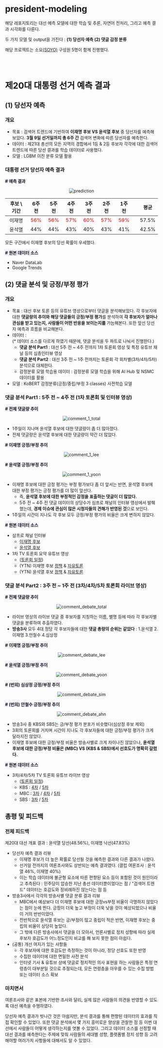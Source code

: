 # president-modeling

해당 레포지토리는 대선 예측 모델에 대한 학습 및 추론, 자연어 전처리, 그리고 예측 결과 시각화를 다룬다.

두 가지 모델 및 output을 가진다 : **(1) 당선자 예측 (2) 댓글 감정 분류**

해당 프로젝트는 소요[(SOYO)](https://www.soyo.or.kr/) 구성원 5명이 함께 진행했다.

<br><br>

# 제20대 대통령 선거 예측 결과

## **(1) 당선자 예측**

### **개요**

- 목표 : 검색어 트렌드에 기반하여 **이재명 후보 VS 윤석열 후보** 중 당선자를 예측해보았다. **3월 9일 선거일까지 총 6주 간** 검색어 변화에 따른 당선자를 예측한다.
- 데이터 : 제21대 총선의 모든 지역의 경합에서 1등 & 2등 후보자 각각에 대한 검색어 트렌드에 따른 당선 결과를 학습 데이터로 사용했다.
- 모델 : LGBM 이진 분류 모델 활용

### **대통령 선거 당선자 예측 결과**

<span style="background-color:#f5f0ff; font-weight:bold"> # 예측 결과 </span>

<center>

![prediction](./img/prediction.png)

|후보 \ 기간|6주 전|5주 전|4주 전|3주 전|2주 전|1주 전||평균|
|:---:|:---:|:---:|:---:|:---:|:---:|:---:|--|:---:|
|이재명|<span style="color:red">56%</span>|<span style="color:red">56%</span>|<span style="color:red">57%</span>|<span style="color:red">60%</span>|<span style="color:red">57%</span>|<span style="color:red">59%</span>||57.5%|
|윤석열|44%|44%|43%|40%|43%|41%||42.5%|

</center>

모든 구간에서 이재명 후보의 당선 확률이 우세했다.

<span style="background-color:#f5f0ff; font-weight:bold"> # 원본 데이터 소스 </span>
- Naver DataLab
- Google Trends

## **(2) 댓글 분석 및 긍정/부정 평가**

### **개요**

- 목표 : 대선 후보 토론 등의 유튜브 영상으로부터 댓글을 분석해보았다. 각 후보자에 대한 **댓글량의 추이와 해당 댓글들의 긍정/부정 평가**를 분석하여 **각 후보자가 얼마나 관심을 받고 있는지, 사람들이 어떤 반응을 보이는지를** 가늠해본다. 또한 앞선 당선자 예측과 흐름을 비교해본다.
- 데이터 :<br>(* 데이터 소스를 다르게 하였기 때문에, 댓글 분석을 두 파트로 나눠서 진행한다.)
    - **댓글 분석 Part1** : 대선 5주 전 ~ 4주 전까지 1차 토론회 영상 및 특정 유튜브 채널 등의 심층인터뷰 영상
    - **댓글 분석 Part2** : 대선 3주 전 ~ 1주 전까지는 토론회 각 회차별(3차/4차/5차) 분석으로 대체한다.
    - 감정분류 모델 학습용 데이터 : 감정분류 모델 학습을 위해 AI Hub 및 NSMC 데이터를 활용
- 모델 : KoBERT 감정분류(긍정/중립/부정 3 classes) 사전학습 모델

### **댓글 분석 Part1 : 5주 전 ~ 4주 전 (1차 토론회 및 인터뷰 영상)**

<span style="background-color:#f5f0ff; font-weight:bold"> # 전체 댓글량 추이 </span>

<center>

![comment_1_total](./img/comment_anls_total.png)

</center>

- 1주일이 지나며 윤석열 후보에 대한 댓글량이 좀 더 많아졌다. 
- 전체 댓글량은 윤석열 후보에 대한 댓글량이 약간 더 많았다.

<span style="background-color:#f5f0ff; font-weight:bold"> # 이재명 긍정/부정 추이 </span>

<center>

![comment_1_lee](./img/comment_anls_lee.png)

</center>

<span style="background-color:#f5f0ff; font-weight:bold"> # 윤석열 긍정/부정 추이 </span>

<center>

![comment_1_yoon](./img/comment_anls_yoon.png)

</center>

- 이재명 후보에 대한 긍정 평가는 부정 평가보다 좀 더 앞서는 반면, 윤석열 후보에 대한 부정 평가는 긍정 평가를 더 많이 앞선다.
    - 즉, **윤석열 후보에 대한 부정적인 감정을 표출하는 댓글이 더 많았다.**
    - 5주 전 ~ 4주 전 댓글 데이터의 상당수가 심프로 채널의 인터뷰 영상에서 발췌했는데, **경제 이슈에 관심이 많은 시청자들의 견해가 반영된 것**으로 보인다.
- 1주일의 시간이 지나도 각 후보 모두 긍정/부정 평가의 비율은 크게 변하지 않았다.

<span style="background-color:#f5f0ff; font-weight:bold"> # 원본 데이터 소스 </span>
- 삼프로 채널 인터뷰
    - [이재명 후보](https://www.youtube.com/watch?v=y6DlTb3t8Bo)
    - [윤석열 후보](https://www.youtube.com/watch?v=DFzn7PP7--0)
- 1차 TV 토론회 요약 유튜브 영상
    - ([토론회 일정](https://ko.wikipedia.org/wiki/%EB%8C%80%ED%95%9C%EB%AF%BC%EA%B5%AD_%EC%A0%9C20%EB%8C%80_%EB%8C%80%ED%86%B5%EB%A0%B9_%EC%84%A0%EA%B1%B0_%ED%9B%84%EB%B3%B4_%ED%86%A0%EB%A1%A0%ED%9A%8C))
    - (YTN) 이재명 후보 [정책](https://www.youtube.com/watch?v=0jLe1UsUrr4) & [자유토론](https://www.youtube.com/watch?v=QiHvk-1avLU)
    - (YTN) 윤석열 후보 [정책](https://www.youtube.com/watch?v=YsL8aEK0vU4) & [자유토론](https://www.youtube.com/watch?v=Ropug1gzlHQ)

### **댓글 분석 Part2 : 3주 전 ~ 1주 전 (3차/4차/5차 토론회 라이브 영상)**

<span style="background-color:#f5f0ff; font-weight:bold"> # 전체 댓글량 추이 </span>

<center>

![comment_debate_total](./img/comment_anls_debate_total.png)

</center>

- 라이브 영상의 라이브 댓글 중 후보자를 지칭하는 이름, 별명 등에 따라 각 후보자별 댓글을 분류하여 추출하였다.
- **방송3사** 모두 4대 정당 각 후보자들에 대한 **댓글 총량의 순위는 같았다** : 1.윤석열 2.이재명 3.안철수 4.심상정

<span style="background-color:#f5f0ff; font-weight:bold"> # 이재명 긍정/부정 추이 </span>

<center>

![comment_debate_lee](./img/comment_anls_debate_lee.png)

</center>

<span style="background-color:#f5f0ff; font-weight:bold"> # 윤석열 긍정/부정 추이 </span>

<center>

![comment_debate_yoon](./img/comment_anls_debate_yoon.png)

</center>

<span style="background-color:#f5f0ff; font-weight:bold"> # (번외) 심상정 긍정/부정 추이 </span>

<center>

![comment_debate_sim](./img/comment_anls_debate_sim.png)

</center>

<span style="background-color:#f5f0ff; font-weight:bold"> # (번외) 안철수 긍정/부정 추이 </span>

<center>

![comment_debate_ahn](./img/comment_anls_debate_ahn.png)

</center>

- 방송3사 중 KBS와 SBS는 긍/부정 평가 분포가 비슷했다(심상정 후보 제외)
- 3회의 토론회를 거치며 시간이 지나도 각 후보자들에 대한 긍정/부정 평가가 크게 달라지진 않았다.
- 이재명 후보에 대한 긍정/부정 비율은 방송사별로 크게 차이나진 않았으나, **윤석열 후보에 대한 긍정/부정 비율은 (MBC) VS (KBS & SBS)에서 선호도가 명확히 갈렸다.**

<span style="background-color:#f5f0ff; font-weight:bold"> # 원본 데이터 소스 </span>
- 3차/4차/5차 TV 토론회 유튜브 라이브 영상
    - ([토론회 일정](https://ko.wikipedia.org/wiki/%EB%8C%80%ED%95%9C%EB%AF%BC%EA%B5%AD_%EC%A0%9C20%EB%8C%80_%EB%8C%80%ED%86%B5%EB%A0%B9_%EC%84%A0%EA%B1%B0_%ED%9B%84%EB%B3%B4_%ED%86%A0%EB%A1%A0%ED%9A%8C))
    - KBS : [4차](https://www.youtube.com/watch?v=NZI6enJyiR0) / [5차](https://www.youtube.com/watch?v=Z2GpDOiIbuA)
    - MBC : [3차](https://www.youtube.com/watch?v=HN880gArePI) / [4차](https://www.youtube.com/watch?v=b4_aLaLP1IU) / [5차](https://www.youtube.com/watch?v=BH7c-fcVdbc)
    - SBS : [3차](https://www.youtube.com/watch?v=NrgDD-M2Oro) / [5차](https://www.youtube.com/watch?v=JaTKpnCE-to)

## **총평 및 피드백**

### 전체 피드백

제20대 대선 개표 결과 : 윤석열 당선(48.56%), 이재명 낙선(47.83%)

- 당선자 예측 결과 리뷰
    - 이재명 후보가 더 높은 확률로 당선될 것을 예측한 결과와 다른 결과가 나왔다.
    - 선거일 전까지의 여론조사와도 상반되는 예측 결과였다. (갤럽 여론조사 : 윤석열 46%, 이재명 40%)
    - 이는 학습 데이터에 불균형 요소에 따른 편향된 요소 등이 포함된 것이 원인이라고 추측된다 : 민주당이 압승한 지난 총선 데이터뿐이었다는 점 / "검색어 트렌드" 데이터는 호감도와 정비례하진 않는다는 점 등
- 방송3사에서 각각의 방송사별 댓글 분류 결과 리뷰
    - MBC에서 예상보다 더 이재명 후보에 대한 긍정vs부정 비율이 극명하지 않았다는 점이 눈에 띈다. 긍정이 더욱 높고 부정이 더욱 낮을 것이 예상되었으나 비율이 거의 반반이었다.
    - 전반적으로 윤석열 후보는 긍/부정이 많고 중립이 적은 반면, 이재명 후보는 중립의 비율이 상당히 높았다.
    - 그 밖에 다른 방송사에서 댓글을 더 모아서, 언론사별로 정치 성향에 따라 실제 후보자 호감도가 어느정도인지 비교를 해 보지 못한 점이 아쉽다.
- (공통) 개선 여지가 있는 사항들
    - 각 후보자에 대한 호감도만 측정하는 것이 아니라, 정당 선호도 또한 반영
    - 수집한 데이터에 대한 면밀한 사전 분석
    - 인터넷 기사 & 유튜브 상에 댓글로 정치적인 의사 표현을 하는 사람들은 특정 연령층이 대부분일 것으로 추정되는데, 모든 연령층을 아우를 수 있는 수집 방법 또는 데이터 소스 확보

### 마치면서

여론조사와 같은 표본에 기반한 조사와 달리, 실제 많은 사람들의 의견을 반영할 수 있도록 대선 예측을 수행하였다.

당선자 예측 결과가 빗나간 것은 아쉽지만, 분석 결과를 통해 편향된 데이터의 효과를 직접 확인할 수 있었다. 또한 댓글 분석에서 몇 가지 흥미로운 양상을 관찰한 점 등 이번 대선에서 사람들이 어떻게 생각하는지를 엿볼 수 있었다. 그리고 데이터 소스를 선정할 때 대선 결과를 예측한다는 주제에 맞춰 사람들의 세대별 성향, 플랫폼별 정치 성향 등 고려해야할 여러가지 사항들에 대해서도 알 수 있었다.

